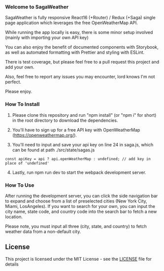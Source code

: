 ### Welcome to SagaWeather

<p>
SagaWeather is fully responsive React16 (+Router) / Redux (+Saga) single page application which leverages the free OpenWeatherMap API.

While running the app locally is easy, there is some minor setup involved (mainly with importing your own API key)

You can also enjoy the benefit of documented components with Storybook, as well as automated formatting with Prettier and styling with ESLint.

There is test coverage, but please feel free to a pull request this project and add your own.

Also, feel free to report any issues you may encounter, lord knows I'm not perfect.

Please enjoy.

</p>

### How To Install

1. Please clone this repository and run "npm install" (or "npm i" for short) in the root directory to download the dependencies.

2. You'll have to sign up for a free API key with OpenWeatherMap (https://openweathermap.org/).

3. You'll need to input and save your api key on line 24 in saga.js, which can be found at path ./src/state/sagas.js

```
const apiKey = api ? api.openWeatherMap : undefined; // add key in place of 'undefined'
```

4. Lastly, run npm run dev to start the webpack development server.

### How To Use

After running the development server, you can click the side navigation bar to expand and choose from a list of preselected cities (New York City, Miami, LosAngeles). If you want to search for your own, you can input the city name, state code, and country code into the search bar to fetch a new location.

Please note, you must input all three (city, state, and country) to fetch weather data from a non-default city.

## License

This project is licensed under the MIT License - see the [LICENSE](LICENSE) file for details
